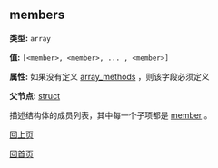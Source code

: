 members
----------

**类型:** `array`

**值:** `[<member>, <member>, ... , <member>]`

**属性:** 如果没有定义 [array_methods](array_methods.md) ，则该字段必须定义

**父节点:** [struct](struct.md)

描述结构体的成员列表，其中每一个子项都是 [member](member.md) 。

[回上页](../jsoncgen.md)

[回首页](../../index.md)